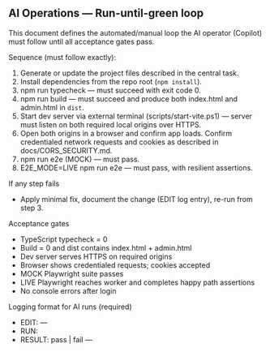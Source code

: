 ## AI Operations — Run-until-green loop

This document defines the automated/manual loop the AI operator (Copilot) must follow until all acceptance gates pass.

Sequence (must follow exactly):
1) Generate or update the project files described in the central task.
2) Install dependencies from the repo root (`npm install`).
3) npm run typecheck — must succeed with exit code 0.
4) npm run build — must succeed and produce both index.html and admin.html in `dist`.
5) Start dev server via external terminal (scripts/start-vite.ps1) — server must listen on both required local origins over HTTPS.
6) Open both origins in a browser and confirm app loads. Confirm credentialed network requests and cookies as described in docs/CORS_SECURITY.md.
7) npm run e2e (MOCK) — must pass.
8) E2E_MODE=LIVE npm run e2e — must pass, with resilient assertions.

If any step fails
- Apply minimal fix, document the change (EDIT log entry), re-run from step 3.

Acceptance gates
- TypeScript typecheck = 0
- Build = 0 and dist contains index.html + admin.html
- Dev server serves HTTPS on required origins
- Browser shows credentialed requests; cookies accepted
- MOCK Playwright suite passes
- LIVE Playwright reaches worker and completes happy path assertions
- No console errors after login

Logging format for AI runs (required)
- EDIT: <file> — <one-line rationale>
- RUN:  <command>
- RESULT: pass | fail — <short error if fail>

